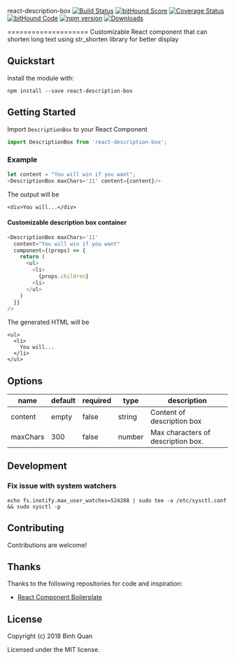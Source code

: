 react-description-box
[![Build Status](https://travis-ci.org/binhqd/react-description-box.svg?branch=master)](https://travis-ci.org/binhqd/react-description-box)
[![bitHound Score](https://www.bithound.io/github/binhqd/react-description-box/badges/score.svg)](https://www.bithound.io/github/binhqd/react-description-box)
[![Coverage Status](https://coveralls.io/repos/binhqd/react-description-box/badge.svg?branch=master&time=2018.03)](https://coveralls.io/r/binhqd/react-description-box?branch=master)
[![bitHound Code](https://www.bithound.io/github/binhqd/react-description-box/badges/code.svg)](https://www.bithound.io/github/binhqd/react-description-box)
[![npm version](https://img.shields.io/npm/v/react-description-box.svg?style=flat-square)](https://www.npmjs.com/package/react-description-box)
[![Downloads](http://img.shields.io/npm/dm/react-description-box.svg)](https://www.npmjs.com/package/react-description-box)

====================
Customizable React component that can shorten long text using str_shorten library for better display

## Quickstart
Install the module with:
```
npm install --save react-description-box
```

## Getting Started
Import `DescriptionBox` to your React Component
```js
import DescriptionBox from 'react-description-box';
```
### Example
```js
let content = "You will win if you want";
<DescriptionBox maxChars='11' content={content}/>
```
The output will be
```
<div>You will...</div>
```

#### Customizable description box container
```javascript
<DescriptionBox maxChars='11'
  content="You will win if you want"
  component={(props) => {
    return (
      <ul>
        <li>
          {props.children}
        <li>
      </ul>
    )
  }}
/>
```
The generated HTML will be
```
<ul>
  <li>
    You will...
  </li>
</ul>
```

## Options
| name         | default  | required | type     | description                                                                                                                |
|--------------|----------|----------|----------|-----------------------------------------------------------------------------------------------------------------|
| content      | empty       | false    | string   | Content of description box |
| maxChars     | 300      | false    | number   | Max characters of description box. |

## Development
### Fix issue with system watchers
```
echo fs.inotify.max_user_watches=524288 | sudo tee -a /etc/sysctl.conf && sudo sysctl -p
```

## Contributing
Contributions are welcome!

## Thanks

Thanks to the following repositories for code and inspiration:

- [React Component Boilerplate](https://github.com/survivejs/react-component-boilerplate)

## License
Copyright (c) 2018 Binh Quan

Licensed under the MIT license.
